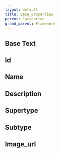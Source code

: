 ```yaml
---
layout: default
title: Base_properties
parent: Categories
grand_parent: Framework
---
```

Base Text
---
## Id

## Name

## Description

## Supertype

## Subtype

## Image_url

